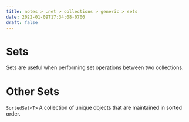 ```yaml
---
title: notes > .net > collections > generic > sets
date: 2022-01-09T17:34:08-0700
draft: false
---
```

# Sets
Sets are useful when performing set operations between two collections.

# Other Sets
`SortedSet<T>` A collection of unique objects that are maintained in sorted order.
